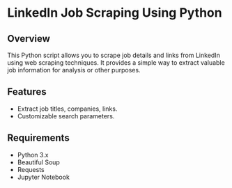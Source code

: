 # LinkedIn Job Scraping Using Python












## Overview

This Python script allows you to scrape job details and links from LinkedIn using web scraping techniques. It provides a simple way to extract valuable job information for analysis or other purposes.

## Features

- Extract job titles, companies, links.
- Customizable search parameters.

## Requirements

- Python 3.x
- Beautiful Soup
- Requests
- Jupyter Notebook
